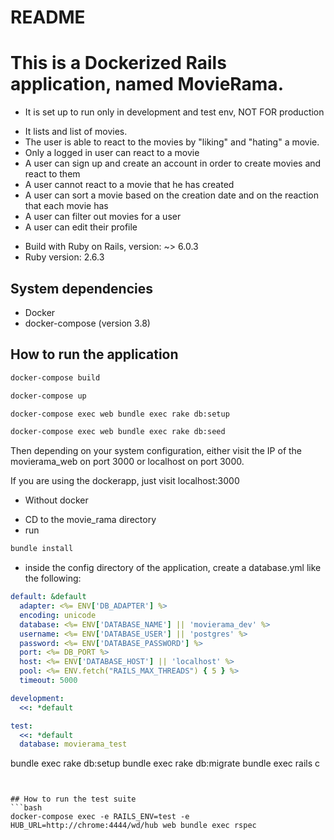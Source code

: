 # README

# This is a Dockerized Rails application, named MovieRama.
* It is set up to run only in development and test env, NOT FOR production

- It lists and list of movies.
- The user is able to react to the movies by "liking" and "hating" a movie.
- Only a logged in user can react to a movie
- A user can sign up and create an account in order to create movies and react to them
- A user cannot react to a movie that he has created
- A user can sort a movie based on the creation date and on the reaction that each movie has
- A user can filter out movies for a user
- A user can edit their profile

* Build with Ruby on Rails, version: ~> 6.0.3
* Ruby version: 2.6.3

## System dependencies
  - Docker
  - docker-compose (version 3.8)

## How to run the application
```bash
docker-compose build

docker-compose up

docker-compose exec web bundle exec rake db:setup

docker-compose exec web bundle exec rake db:seed
```
Then depending on your system configuration,
either visit the IP of the movierama_web on port 3000
or localhost on port 3000.

If you are using the dockerapp, just visit localhost:3000

* Without docker
- CD to the movie_rama directory
- run
```bash
bundle install
```
- inside the config directory of the application, create a database.yml like the following:
```yaml
default: &default
  adapter: <%= ENV['DB_ADAPTER'] %>
  encoding: unicode
  database: <%= ENV['DATABASE_NAME'] || 'movierama_dev' %>
  username: <%= ENV['DATABASE_USER'] || 'postgres' %>
  password: <%= ENV['DATABASE_PASSWORD'] %>
  port: <%= DB_PORT %>
  host: <%= ENV['DATABASE_HOST'] || 'localhost' %>
  pool: <%= ENV.fetch("RAILS_MAX_THREADS") { 5 } %>
  timeout: 5000

development:
  <<: *default

test:
  <<: *default
  database: movierama_test
```

bundle exec rake db:setup
bundle exec rake db:migrate
bundle exec rails c
```


## How to run the test suite
```bash
docker-compose exec -e RAILS_ENV=test -e HUB_URL=http://chrome:4444/wd/hub web bundle exec rspec
```


